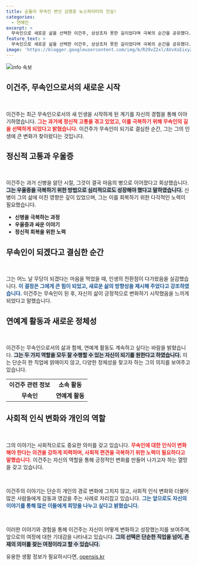 ```yaml
---
title: 순돌이 무속인 변신 김명준 뉴스파이터의 진실!
categories:
  - 연예인
excerpt: >
  무속인으로 새로운 삶을 선택한 이건주, 상상조차 못한 길이었다며 극복의 순간을 공유했다. 감춰진 아픔과 희망이 담긴 그의 이야기가 전개된다. 과연 그는 연예계와 무속인의 길을 어떻게 조화시킬까?
feature_text: >
  무속인으로 새로운 삶을 선택한 이건주, 상상조차 못한 길이었다며 극복의 순간을 공유했다. 감춰진 아픔과 희망이 담긴 그의 이야기가 전개된다. 과연 그는 연예계와 무속인의 길을 어떻게 조화시킬까?
image: 'https://blogger.googleusercontent.com/img/b/R29vZ2xl/AVvXsEixyZcFfHzMRdzZMjFBmAUKJYCLCGyLL1o632UiGVXcaFdKo_bkvkuCioo0uUKlGfBVcT3P84aROyZIXSBEx3Aw5nCQ3pTgDom1WDC4m8eifvWiAmWEEVb4x6G_l8C0QH225ldMjyaFvpxGEBGNO37VmDTDMHGhJPq73UglMfDca1-0aw/s1600/blogspot.png'
---
```


<p><img src="https://blogger.googleusercontent.com/img/b/R29vZ2xl/AVvXsEixyZcFfHzMRdzZMjFBmAUKJYCLCGyLL1o632UiGVXcaFdKo_bkvkuCioo0uUKlGfBVcT3P84aROyZIXSBEx3Aw5nCQ3pTgDom1WDC4m8eifvWiAmWEEVb4x6G_l8C0QH225ldMjyaFvpxGEBGNO37VmDTDMHGhJPq73UglMfDca1-0aw/s1600/blogspot.png" alt="info 속보" /></p>

<h2 data-ke-size="size26">이건주, 무속인으로서의 새로운 시작</h2>

<p data-ke-size="size16">&nbsp;</p>

<p>이건주는 최근 무속인으로서의 새 인생을 시작하게 된 계기를 자신의 경험을 통해 이야기하였습니다. <b><span style="color: #ee2323;">그는 과거에 정신적 고통을 겪고 있었고, 이를 극복하기 위해 무속인의 길을 선택하게 되었다고 밝혔습니다.</span></b> 이건주가 무속인이 되기로 결심한 순간, 그는 그의 인생에 큰 변화가 찾아왔다는 것입니다.</p>

<h2 data-ke-size="size26">정신적 고통과 우울증</h2>

<p data-ke-size="size16">&nbsp;</p>

<p>이건주는 과거 신병을 앓던 시절, 그것이 결국 마음의 병으로 이어졌다고 회상했습니다. <b><span style="background-color: #21538527;">그는 우울증을 극복하기 위한 방법으로 심리적으로도 성장해야 했다고 말하였습니다.</span></b> 신병이 그의 삶에 미친 영향은 깊이 있었으며, 그는 이를 회복하기 위한 다각적인 노력이 필요했습니다.</p>

<ul>
  <li><b>신병을 극복하는 과정</b></li>
  <li><b>우울증과 싸운 이야기</b></li>
  <li><b>정신적 회복을 위한 노력</b></li>
</ul>

<h2 data-ke-size="size26">무속인이 되겠다고 결심한 순간</h2>

<p data-ke-size="size16">&nbsp;</p>

<p>그는 어느 날 무당이 되겠다는 마음을 먹었을 때, 인생의 전환점이 다가왔음을 실감했습니다. <b><span style="color: #1a5490;">이 결정은 그에게 큰 힘이 되었고, 새로운 삶의 방향성을 제시해 주었다고 강조하였습니다.</span></b> 이건주는 무속인이 된 후, 자신의 삶이 긍정적으로 변화하기 시작했음을 느끼게 되었다고 말했습니다.</p>

<h2 data-ke-size="size26">연예계 활동과 새로운 정체성</h2>

<p data-ke-size="size16">&nbsp;</p>

<p>이건주는 무속인으로서의 삶과 함께, 연예계 활동도 계속하고 싶다는 바람을 밝혔습니다. <b><span style="background-color: #21538527;">그는 두 가지 역할을 모두 잘 수행할 수 있는 자신이 되기를 원한다고 하였습니다.</span></b> 이는 단순히 한 직업에 얽매이지 않고, 다양한 정체성을 찾고자 하는 그의 의지를 보여주고 있습니다.</p>

<table style="width:100%; border-collapse: collapse;">
  <tr>
    <td style="text-align: center; height: 17px;"><b>이건주 관련 정보</b></td>
    <td style="text-align: center; height: 17px;"><b>소속 활동</b></td>
  </tr>
  <tr>
    <td style="text-align: center; height: 17px;"><b>무속인</b></td>
    <td style="text-align: center; height: 17px;"><b>연예계 활동</b></td>
  </tr>
</table>

<h2 data-ke-size="size26">사회적 인식 변화와 개인의 역할</h2>

<p data-ke-size="size16">&nbsp;</p>

<p>그의 이야기는 사회적으로도 중요한 의미를 갖고 있습니다. <b><span style="color: #ee2323;">무속인에 대한 인식이 변화해야 한다는 의견을 강하게 피력하며, 사회적 편견을 극복하기 위한 노력이 필요하다고 말했습니다.</span></b> 이건주는 자신의 역할을 통해 긍정적인 변화를 만들어 나가고자 하는 열망을 갖고 있습니다.</p>

<p data-ke-size="size16">&nbsp;</p>

<p>이건주의 이야기는 단순히 개인의 경로 변화에 그치지 않고, 사회적 인식 변화와 더불어 많은 사람들에게 감동과 영감을 주는 사례로 자리잡고 있습니다. <b><span style="color: #1a5490;">그는 앞으로도 자신의 이야기를 통해 많은 이들에게 희망을 나누고 싶다고 밝혔습니다.</span></b> </p>

<p data-ke-size="size16">&nbsp;</p>

<p>이러한 이야기와 경험을 통해 이건주는 자신이 어떻게 변화하고 성장했는지를 보여주며, 앞으로의 여정에 대한 기대감을 나타내고 있습니다. <b><span style="background-color: #21538527;">그의 선택은 단순한 직업을 넘어, 존재의 의미를 찾는 여정이라고 할 수 있습니다.</span></b></p>
유용한 생활 정보가 필요하시다면, <a href="https://opensis.kr" rel="dofollow">opensis.kr</a>


